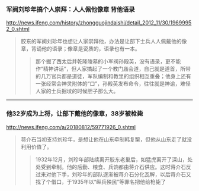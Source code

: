 ### 军阀刘珍年搞个人崇拜：人人佩他像章 背他语录
http://news.ifeng.com/history/zhongguojindaishi/detail_2012_11/30/19699952_0.shtml
>胶东的军阀刘珍年也想让人家崇拜他，办法是让部下士兵人人佩戴他的像章，背诵他的语录；像章是瓷质的，语录也有一本。
>>那个掘了西太后并乾隆陵墓的小军阀孙殿英，没有语录，更不能作“精神讲话”，但人家搞起了一个教门庙会道，自己就是道首，所带的几万官兵都是道徒，军队编制和教里的组织相互重叠；他身上还有一张经常会神灵附体的“口”，孙殿英发布命令，往往就是神谕，难怪人家的士兵掘坟的时候胆子那么大。
---
### 他32岁成为上将，让部下戴他的像章，38岁被枪毙
http://news.ifeng.com/a/20180812/59771926_0.shtml
>蒋介石当初支持刘珍年，是想让他在山东牵制韩复榘，但他从山东走了就没利用价值了。
>>1932年12月，刘珍年部陆续离开胶东老巢后，如猛虎离开了深山，处处受到牵制。他的后勤、粮食、兵饷都由蒋介石供应。这时蒋介石反过来对他下手，刘珍年的部队逐渐被蒋介石分化瓦解，以后蒋介石又找了个借口，于1935年以“纵兵殃民”等罪名把他给枪毙了